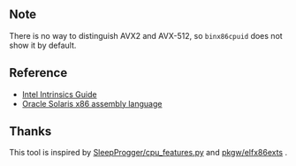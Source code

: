 ## Note

There is no way to distinguish AVX2 and AVX-512, so `binx86cpuid` does not show it by default. 

## Reference

* [Intel Intrinsics Guide](https://software.intel.com/sites/landingpage/IntrinsicsGuide)
* [Oracle Solaris x86 assembly language](https://docs.oracle.com/cd/E36784_01/html/E36859/enmzx.html#scrolltoc)

## Thanks

This tool is inspired by [SleepProgger/cpu_features.py](https://gist.github.com/SleepProgger/d4f5e0a0ea2b9456e6c7ecf256629396) and [pkgw/elfx86exts](https://github.com/pkgw/elfx86exts) .